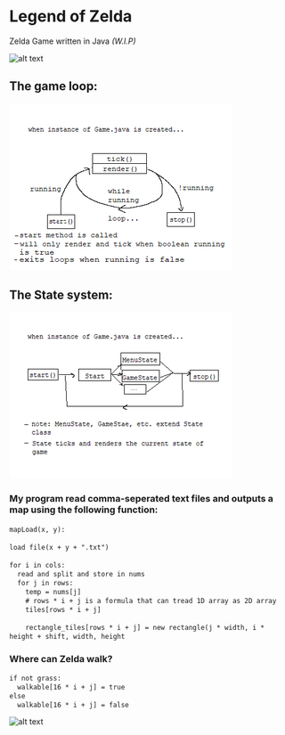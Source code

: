 # Legend of Zelda
Zelda Game written in Java *(W.I.P)*

![alt text](https://media.giphy.com/media/bFplepDUW82iV0l0FC/giphy.gif)

## The game loop:
![alt text](ex_1.png?raw=true "Title")
## The State system:
![alt text](ex_2.png?raw=true "Title")

### My program read comma-seperated text files and outputs a map using the following function:

```
mapLoad(x, y):

load file(x + y + ".txt")

for i in cols:
  read and split and store in nums
  for j in rows:
    temp = nums[j]
    # rows * i + j is a formula that can tread 1D array as 2D array
    tiles[rows * i + j]
    
    rectangle_tiles[rows * i + j] = new rectangle(j * width, i * height + shift, width, height
```
### Where can Zelda walk?
```
if not grass:
  walkable[16 * i + j] = true
else
  walkable[16 * i + j] = false
```
![alt text](https://media.giphy.com/media/BzkSetWnfsembS05vB/giphy.gif)



